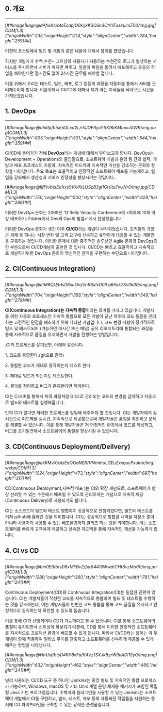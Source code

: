 ## 0\. 개요

---

[##_Image|kage@dAfwKs/btsEcapjO0k/jkK3OSe3CtV1FoskuimZ00/img.jpg|CDM|1.3|{"originWidth":235,"originHeight":214,"style":"alignCenter","width":284,"height":259}_##]

이전의 포스팅에서 빌드 및 개발과 같은 내용에 대해서 정리를 했었습니다.

하지만 개발자가 수백,수천~ 그이상의 사용자가 사용하는 수천건의 로그가 발생하는 서비스를 주시하면서 서버가 꺼지면 켜주고, 일일히 파일을 올려서 배포해주고 등등의 작업을 해야한다면 잘시간도 없이 24시간 근무를 해야할 겁니다.

이를 위해서 우리는 테스트, 빌드, 배포, 로그 등등의 과정을 자동화를 통해서 서버를 관리해주어야 합니다. 이를위해서 CI/CD에 대해서 제가 아는 지식들을 적어보는 시간을 가져보겠습니다.

## 1\. DevOps

---

[##_Image|kage@o5iRp/btsEdDLxd2L/rVJOFRyuYSK9bKMmxuiXWK/img.png|CDM|1.3|{"originWidth":805,"originHeight":531,"style":"alignCenter","width":544,"height":359}_##]

CI/CD에 들어가기 전에 **DevOps**라는 개념에 대해서 알아보고자 합니다. DevOps는 Development + Operations의 줄임말으로, 소프트웨어 개발과 운영 팀 간의 협력, 개발과 배포 프로세스의 자동화, 지속적인 피드백과 지속적인 개선을 강조하는 문화와 철학을 나타냅니다. 주요 목표는 효율적이고 안정적인 소프트웨어 배포를 가능케하고, 협업을 강화해서 생산성과 서비스 안정성을 향상시키는 것입니다.

[##_Image|kage@llfFh/btsEaXxs9Vk/KtLUSzB3gl1GHItu7vUNr0/img.jpg|CDM|1.3|{"originWidth":750,"originHeight":500,"style":"alignCenter","width":429,"height":286}_##]

이러한 DevOps 문화는 2009년 'O'Relly Velocity Conference의 <하루에 10회 이상 배포하기: Filcker에서 Dev와 Ops의 협업>'에서 탄생했습니다

이러한 DevOps 문화가 생긴 이후 **CI/CD**라는 개념이 부각되었습니다. 조직들의 가장 큰 과제 중 하나는 시장 변화 및 고객 요구에 신속하고 유연하게 대응할 수 있는 개발안을 구축하는 것입니다. 이러한 문제에 대한 중추적인 솔루션인 Agile 문화와 DevOps의 한 부분으로써 CI/CD개념이 출현한 것 입니다. CI/CD는 빠르고 효율적이고 지속적으로 개발하기위한 DevOps 문화의 핵심적인 원칙을 구현하는 수단으로 나타냅니다.

## 2\. CI(Continuous Integration)

---

[##_Image|kage@etMRQU/btsD8xeOrq1/nRSklvD0iLq6Kek7Sv0k00/img.png|CDM|1.3|{"originWidth":704,"originHeight":358,"style":"alignCenter","width":549,"height":279}_##]

**CI(Continuous Integration)는 지속적 통합**이라는 의미를 가지고 있습니다. 개발자를 위한 자동화 프로세스인 지속적 통합으로 모든 개발이 끝난 이후에 코드 품질을 관리하는 고전적인 단점을 해소하기 위해 나타난 개념입니다. 코드 변경 사항이 정기적으로 빌드 및 테스트되어 (가능하면 매시간 또는 매일) 공유 리포지토리에 통합되는 과정을 통해 지속적으로 품질을 유지하면서 개발을 진행하는 방법입니다.

.CI의 프로세스를 살펴보면, 아래와 같습니다.

1\. 코드를 통합한다.(git으로 관리)

2\. 통합한 코드가 제대로 동작하는지 테스트 한다.

3\. 제대로 빌드가 되는지도 테스트한다.

4\. 결과를 정리하고 버그가 존재한다면 적어둔다.

CI는 CI서버를 통해서 위의 과정처럼 Git으로 관리되는 코드의 변경을 감지하고 자동으로 빌드와 테스트를 실행해줍니다.

만약 CI가 없다면 저러한 프로세스를 일일해 해주어야 할 것입니다. CI는 개발자에게 실시간으로 피드백을 실시간, 지속적으로 제공함으로써 개발자들은 품질을 확인하고 문제를 해결할 수 있습니다. 이를 통해 개발자들은 저 안정적인 환경에서 코드를 작성하고, 버그를 조기발견해서 소프트웨어의 품질을 향상시킬 수 있습니다.

## 3\. CD(Continuous Deployment/Deilvery)

---

[##_Image|kage@ckKMvX/btsEaOOaNER/VNrmhoLGEuZxxqucPxukrk/img.webp|CDM|1.3|{"originWidth":1024,"originHeight":473,"style":"alignCenter","width":687,"height":317}_##]

CD(Continuous Deployment,지속적 배포 )는 CI의 확장 개념으로, 소프트웨어가 항상 신뢰할 수 있는 수준에서 배포될 수 있도록 관리하자는 개념으로 지속적 제공(Continuous Delivery)로 사용되기도 합니다.

CI는 소스코드의 빌드와 테스트 병합까지 성공적으로 진행되었다면, 빌드와 테스트를 거쳐 github에 올라간 것을 의미합니다. CD는 성공적으로 병합된 내역을 저장소 뿐이 아니라 사용자가 사용할 수 있는 배포환경까지 릴리즈 하는 것을 의미합니다. 이는 소프트웨어를 빠르게 고객에게 제공하고 신속한 피드백을 통해 지속적인 개선을 가능하게 합니다.

## 4\. CI vs CD

---

[##_Image|kage@bin0E9/btsD8xMFBv2/fxr84415WwdtCHt6vzMo00/img.png|CDM|1.3|{"originWidth":1280,"originHeight":390,"style":"alignCenter","width":791,"height":241}_##]

Continuous Deployment(CD)와 Continuous Integration(CI)는 밀접한 관련이 있습니다. CI는 개발자들이 작성한 코드를 지속적으로 통합하여 빌드 및 테스트를 수행하는 것을 강조하는데, 이는 개발자들이 빈번한 코드 통합을 통해 코드 품질을 유지하고 안정적으로 동작하는지 확인할 수 있도록 돕습니다.

이를 통해 CI가 선행되어야 CD가 가능하다고 볼 수 있습니다. CI를 통해 소프트웨어의 품질이 유지되면서 신뢰성이 확보되기 때문에, CD를 통해 이러한 안정적인 소프트웨어를 지속적으로 프로덕션 환경에 배포할 수 있게 됩니다. 따라서 CI/CD라는 용어는 이 두 개념이 함께 작동하여 릴리스 주기를 단축하고 소프트웨어를 신속하게 제공할 수 있게 해주는 방법을 나타냅니다.

[##_Image|kage@HhUul/btsD4RY8xFa/KAVz1SXJk8zrW9eADl1Sy0/img.png|CDM|1.3|{"originWidth":632,"originHeight":462,"style":"alignCenter","width":466,"height":341}_##]

널리 사용되는 CI/CD 도구 중 하나인 Jenkins는 중앙 빌드 및 지속적인 통합 프로세스가 가능하며, Windows, macOS 및 기타 Unix 계열 운영 체제용 패키지가 포함된 독립형 Java 기반 프로그램입니다. 수백개의 플러그인을 사용할 수 있는 Jenkins는 소프트웨어 개발에서 CI를 구현하고, 빌드, 테스트, 배포 등의 자동화된 작업들을 지원하는 동시에 CD 파이프라인을 구축할 수 있는 강력한 플랫폼입니다.
